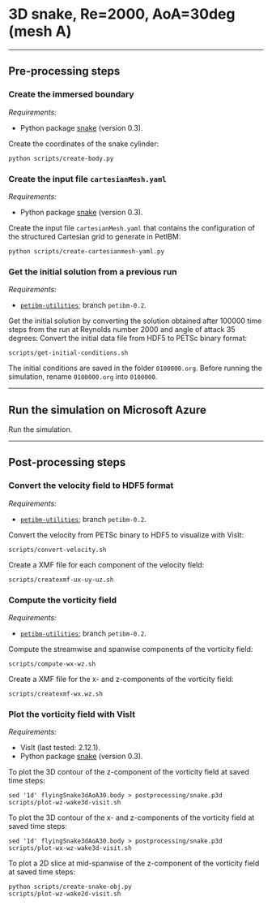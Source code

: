 # 3D snake, Re=2000, AoA=30deg (mesh A)

---

## Pre-processing steps

### Create the immersed boundary

_Requirements:_
* Python package [snake](https://github.com/mesnardo/snake) (version 0.3).

Create the coordinates of the snake cylinder:
```
python scripts/create-body.py
```

### Create the input file `cartesianMesh.yaml`

_Requirements:_
* Python package [snake](https://github.com/mesnardo/snake) (version 0.3).

Create the input file `cartesianMesh.yaml` that contains the configuration
of the structured Cartesian grid to generate in PetIBM:
```
python scripts/create-cartesianmesh-yaml.py
```

### Get the initial solution from a previous run

_Requirements:_
* [`petibm-utilities`](https://github.com/mesnardo/petibm-utilities); branch `petibm-0.2`.

Get the initial solution by converting the solution obtained after 100000 time
steps from the run at Reynolds number 2000 and angle of attack 35 degrees:
Convert the initial data file from HDF5 to PETSc binary format:
```
scripts/get-initial-conditions.sh
```
The initial conditions are saved in the folder `0100000.org`.
Before running the simulation, rename `0100000.org` into `0100000`.

---

## Run the simulation on Microsoft Azure

Run the simulation.

---

## Post-processing steps

### Convert the velocity field to HDF5 format

_Requirements:_
* [`petibm-utilities`](https://github.com/mesnardo/petibm-utilities); branch `petibm-0.2`.

Convert the velocity from PETSc binary to HDF5 to visualize with VisIt:
```
scripts/convert-velocity.sh
```

Create a XMF file for each component of the velocity field:
```
scripts/createxmf-ux-uy-uz.sh
```

### Compute the vorticity field

_Requirements:_
* [`petibm-utilities`](https://github.com/mesnardo/petibm-utilities); branch `petibm-0.2`.

Compute the streamwise and spanwise components of the vorticity field:
```
scripts/compute-wx-wz.sh
```

Create a XMF file for the x- and z-components of the vorticity field:
```
scripts/createxmf-wx.wz.sh
```


### Plot the vorticity field with VisIt

_Requirements:_
* VisIt (last tested:  2.12.1).
* Python package [snake](https://github.com/mesnardo/snake) (version 0.3).

To plot the 3D contour of the z-component of the vorticity field at saved time steps:
```
sed '1d' flyingSnake3dAoA30.body > postprocessing/snake.p3d
scripts/plot-wz-wake3d-visit.sh
```

To plot the 3D contour of the x- and z-components of the vorticity field at saved time steps:
```
sed '1d' flyingSnake3dAoA30.body > postprocessing/snake.p3d
scripts/plot-wx-wz-wake3d-visit.sh
```

To plot a 2D slice at mid-spanwise of the z-component of the vorticity field at saved time steps:
```
python scripts/create-snake-obj.py
scripts/plot-wz-wake2d-visit.sh
```
